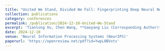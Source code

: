 ```yaml
---
title: "United We Stand, Divided We Fall: Fingerprinting Deep Neural Networks via Adversarial Trajectories"
collection: publications
category: conferences
permalink: /publication/2024-12-10-United-We-Stand
excerpt: 'Tianlong Xu, Chen Wang, **Gaoyang Liu (Corresponding Author)**, Yang Yang, Kai Peng, Wei Liu'
date: 2024-12-10
venue: 'Neural Information Processing Systems (NeurIPS)'
paperurl: 'https://openreview.net/pdf?id=YwpL0BVxts'
---
```

